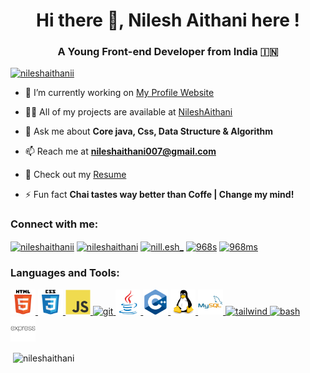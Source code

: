 <h1 align="center">Hi there 👋, Nilesh Aithani here !</h1>
<h3 align="center">A Young Front-end Developer from India 🇮🇳</h3>

<p align="left"> <a href="https://twitter.com/nileshaithanii" target="blank"><img src="https://img.shields.io/twitter/follow/nileshaithanii?logo=twitter&style=for-the-badge" alt="nileshaithanii" /></a> </p>

- 🔭 I’m currently working on [My Profile Website](https://github.com/NileshAithani/Profile-Website)

- 👨‍💻 All of my projects are available at [NileshAithani](https://github.com/NileshAithani)

- 💬 Ask me about **Core java, Css, Data Structure & Algorithm**

- 📫 Reach me at **nileshaithani007@gmail.com**

- 📄 Check out my [Resume](https://drive.google.com/file/d/13opzTvWToGL12Y1GXVO0SDgWPSOcoHpl/view?usp=sharing)

- ⚡ Fun fact **Chai tastes way better than Coffe | Change my mind!**

<h3 align="left">Connect with me:</h3>
<p align="left">
<a href="https://twitter.com/nileshaithanii" target="blank"><img align="center" src="https://raw.githubusercontent.com/rahuldkjain/github-profile-readme-generator/master/src/images/icons/Social/twitter.svg" alt="nileshaithanii" height="30" width="40" /></a>
<a href="https://linkedin.com/in/nileshaithani" target="blank"><img align="center" src="https://raw.githubusercontent.com/rahuldkjain/github-profile-readme-generator/master/src/images/icons/Social/linked-in-alt.svg" alt="nileshaithani" height="30" width="40" /></a>
<a href="https://instagram.com/nill.esh_" target="blank"><img align="center" src="https://raw.githubusercontent.com/rahuldkjain/github-profile-readme-generator/master/src/images/icons/Social/instagram.svg" alt="nill.esh_" height="30" width="40" /></a>
<a href="https://www.leetcode.com/968s" target="blank"><img align="center" src="https://raw.githubusercontent.com/rahuldkjain/github-profile-readme-generator/master/src/images/icons/Social/leet-code.svg" alt="968s" height="30" width="40" /></a>
<a href="https://auth.geeksforgeeks.org/user/968ms" target="blank"><img align="center" src="https://raw.githubusercontent.com/rahuldkjain/github-profile-readme-generator/master/src/images/icons/Social/geeks-for-geeks.svg" alt="968ms" height="30" width="40" /></a>
</p>

<h3 align="left">Languages and Tools:</h3>
<p align="left"><a href="https://www.w3.org/html/" target="_blank" rel="noreferrer"> <img src="https://raw.githubusercontent.com/devicons/devicon/master/icons/html5/html5-original-wordmark.svg" alt="html5" width="40" height="40"/> </a> <a href="https://www.w3schools.com/css/" target="_blank" rel="noreferrer"> <img src="https://raw.githubusercontent.com/devicons/devicon/master/icons/css3/css3-original-wordmark.svg" alt="css3" width="40" height="40"/> </a>  <a href="https://developer.mozilla.org/en-US/docs/Web/JavaScript" target="_blank" rel="noreferrer"> <img src="https://raw.githubusercontent.com/devicons/devicon/master/icons/javascript/javascript-original.svg" alt="javascript" width="40" height="40"/> </a> <a href="https://git-scm.com/" target="_blank" rel="noreferrer"> <img src="https://www.vectorlogo.zone/logos/git-scm/git-scm-icon.svg" alt="git" width="40" height="40"/> </a>  <a href="https://www.java.com" target="_blank" rel="noreferrer"> <img src="https://raw.githubusercontent.com/devicons/devicon/master/icons/java/java-original.svg" alt="java" width="40" height="40"/> </a> <a href="https://www.w3schools.com/cpp/" target="_blank" rel="noreferrer"> <img src="https://raw.githubusercontent.com/devicons/devicon/master/icons/cplusplus/cplusplus-original.svg" alt="cplusplus" width="40" height="40"/> </a> <a href="https://www.linux.org/" target="_blank" rel="noreferrer"> <img src="https://raw.githubusercontent.com/devicons/devicon/master/icons/linux/linux-original.svg" alt="linux" width="40" height="40"/> </a> <a href="https://www.mysql.com/" target="_blank" rel="noreferrer"> <img src="https://raw.githubusercontent.com/devicons/devicon/master/icons/mysql/mysql-original-wordmark.svg" alt="mysql" width="40" height="40"/> </a> <a href="https://tailwindcss.com/" target="_blank" rel="noreferrer"> <img src="https://www.vectorlogo.zone/logos/tailwindcss/tailwindcss-icon.svg" alt="tailwind" width="40" height="40"/> </a><a href="https://www.gnu.org/software/bash/" target="_blank" rel="noreferrer"> <img src="https://www.vectorlogo.zone/logos/gnu_bash/gnu_bash-icon.svg" alt="bash" width="40" height="40"/> </a> <a href="https://expressjs.com" target="_blank" rel="noreferrer"> <img src="https://raw.githubusercontent.com/devicons/devicon/master/icons/express/express-original-wordmark.svg" alt="express" width="40" height="40"/> </a> </p>

<p>&nbsp;<img align="center" src="https://github-readme-stats.vercel.app/api?username=nileshaithani&show_icons=true&locale=en" alt="nileshaithani" /></p>
